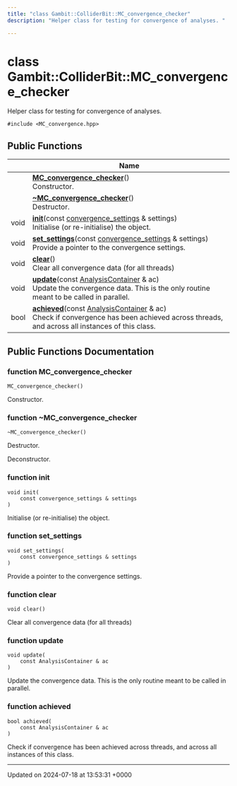```yaml
---
title: "class Gambit::ColliderBit::MC_convergence_checker"
description: "Helper class for testing for convergence of analyses. "

---
```


# class Gambit::ColliderBit::MC_convergence_checker



Helper class for testing for convergence of analyses. 


`#include <MC_convergence.hpp>`

## Public Functions

|                | Name           |
| -------------- | -------------- |
| | **[MC_convergence_checker](/documentation/code/classes/classgambit_1_1colliderbit_1_1mc__convergence__checker/#function-mc-convergence-checker)**()<br>Constructor.  |
| | **[~MC_convergence_checker](/documentation/code/classes/classgambit_1_1colliderbit_1_1mc__convergence__checker/#function-mc-convergence-checker)**()<br>Destructor.  |
| void | **[init](/documentation/code/classes/classgambit_1_1colliderbit_1_1mc__convergence__checker/#function-init)**(const [convergence_settings](/documentation/code/classes/structgambit_1_1colliderbit_1_1convergence__settings/) & settings)<br>Initialise (or re-initialise) the object.  |
| void | **[set_settings](/documentation/code/classes/classgambit_1_1colliderbit_1_1mc__convergence__checker/#function-set-settings)**(const [convergence_settings](/documentation/code/classes/structgambit_1_1colliderbit_1_1convergence__settings/) & settings)<br>Provide a pointer to the convergence settings.  |
| void | **[clear](/documentation/code/classes/classgambit_1_1colliderbit_1_1mc__convergence__checker/#function-clear)**()<br>Clear all convergence data (for all threads)  |
| void | **[update](/documentation/code/classes/classgambit_1_1colliderbit_1_1mc__convergence__checker/#function-update)**(const [AnalysisContainer](/documentation/code/classes/classgambit_1_1colliderbit_1_1analysiscontainer/) & ac)<br>Update the convergence data. This is the only routine meant to be called in parallel.  |
| bool | **[achieved](/documentation/code/classes/classgambit_1_1colliderbit_1_1mc__convergence__checker/#function-achieved)**(const [AnalysisContainer](/documentation/code/classes/classgambit_1_1colliderbit_1_1analysiscontainer/) & ac)<br>Check if convergence has been achieved across threads, and across all instances of this class.  |

## Public Functions Documentation

### function MC_convergence_checker

```
MC_convergence_checker()
```

Constructor. 

### function ~MC_convergence_checker

```
~MC_convergence_checker()
```

Destructor. 

Deconstructor. 


### function init

```
void init(
    const convergence_settings & settings
)
```

Initialise (or re-initialise) the object. 

### function set_settings

```
void set_settings(
    const convergence_settings & settings
)
```

Provide a pointer to the convergence settings. 

### function clear

```
void clear()
```

Clear all convergence data (for all threads) 

### function update

```
void update(
    const AnalysisContainer & ac
)
```

Update the convergence data. This is the only routine meant to be called in parallel. 

### function achieved

```
bool achieved(
    const AnalysisContainer & ac
)
```

Check if convergence has been achieved across threads, and across all instances of this class. 

-------------------------------

Updated on 2024-07-18 at 13:53:31 +0000